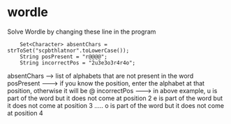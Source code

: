 # wordle
Solve Wordle by changing these line in the program

		Set<Character> absentChars = strToSet("scpbthlatnor".toLowerCase());
		String posPresent = "r@@@@";
		String incorrectPos = "2u3e3o3r4r4o";

absentChars --> list of alphabets that are not present in the word
posPresent ---> if you know the position, enter the alphabet at that position, otherwise it will be @
incorrectPos ---> in above example, u is part of the word but it does not come at position 2
                                    e is part of the word but it does not come at position 3
                                    .....
                                    o is part of the word but it does not come at position 4
